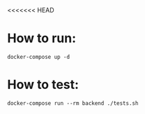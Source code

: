 <<<<<<< HEAD
# How to run:

```
docker-compose up -d
```

# How to test:

```
docker-compose run --rm backend ./tests.sh
```

